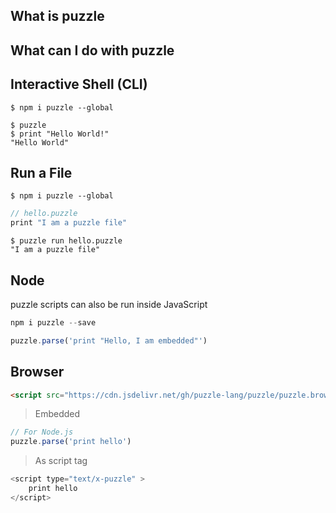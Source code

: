 ## What is puzzle

## What can I do with puzzle

## Interactive Shell (CLI)

```shell
$ npm i puzzle --global
```

```shell
$ puzzle
$ print "Hello World!"
"Hello World"
```

## Run a File

```shell
$ npm i puzzle --global
```

```javascript
// hello.puzzle
print "I am a puzzle file"
```


```shell
$ puzzle run hello.puzzle
"I am a puzzle file"
```


## Node

puzzle scripts can also be run inside JavaScript


```javascript
npm i puzzle --save
```

```javascript
puzzle.parse('print "Hello, I am embedded"')
```


## Browser

```html
<script src="https://cdn.jsdelivr.net/gh/puzzle-lang/puzzle/puzzle.browser.js">
```

> Embedded

```javascript
// For Node.js
puzzle.parse('print hello')
```

> As script tag

```javascript
<script type="text/x-puzzle" >
	print hello
</script>
```
